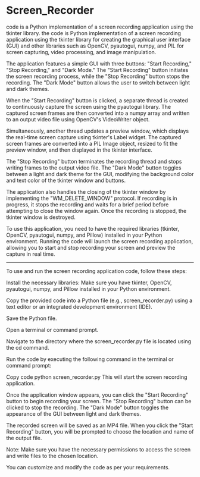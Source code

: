 # Screen_Recorder
code is a Python implementation of a screen recording application using the tkinter library.
the code is Python implementation of a screen recording application using the tkinter library for creating the graphical user interface (GUI) and other libraries such as OpenCV, pyautogui, numpy, and PIL for screen capturing, video processing, and image manipulation.

The application features a simple GUI with three buttons: "Start Recording," "Stop Recording," and "Dark Mode." The "Start Recording" button initiates the screen recording process, while the "Stop Recording" button stops the recording. The "Dark Mode" button allows the user to switch between light and dark themes.

When the "Start Recording" button is clicked, a separate thread is created to continuously capture the screen using the pyautogui library. The captured screen frames are then converted into a numpy array and written to an output video file using OpenCV's VideoWriter object.

Simultaneously, another thread updates a preview window, which displays the real-time screen capture using tkinter's Label widget. The captured screen frames are converted into a PIL Image object, resized to fit the preview window, and then displayed in the tkinter interface.

The "Stop Recording" button terminates the recording thread and stops writing frames to the output video file. The "Dark Mode" button toggles between a light and dark theme for the GUI, modifying the background color and text color of the tkinter window and buttons.

The application also handles the closing of the tkinter window by implementing the "WM_DELETE_WINDOW" protocol. If recording is in progress, it stops the recording and waits for a brief period before attempting to close the window again. Once the recording is stopped, the tkinter window is destroyed.

To use this application, you need to have the required libraries (tkinter, OpenCV, pyautogui, numpy, and Pillow) installed in your Python environment. Running the code will launch the screen recording application, allowing you to start and stop recording your screen and preview the capture in real time.
******************************************************************************************************************************************
To use and run the screen recording application code, follow these steps:

Install the necessary libraries: Make sure you have tkinter, OpenCV, pyautogui, numpy, and Pillow installed in your Python environment.

Copy the provided code into a Python file (e.g., screen_recorder.py) using a text editor or an integrated development environment (IDE).

Save the Python file.

Open a terminal or command prompt.

Navigate to the directory where the screen_recorder.py file is located using the cd command.

Run the code by executing the following command in the terminal or command prompt:

Copy code
python screen_recorder.py
This will start the screen recording application.

Once the application window appears, you can click the "Start Recording" button to begin recording your screen. The "Stop Recording" button can be clicked to stop the recording. The "Dark Mode" button toggles the appearance of the GUI between light and dark themes.

The recorded screen will be saved as an MP4 file. When you click the "Start Recording" button, you will be prompted to choose the location and name of the output file.

Note: Make sure you have the necessary permissions to access the screen and write files to the chosen location.

You can customize and modify the code as per your requirements.
